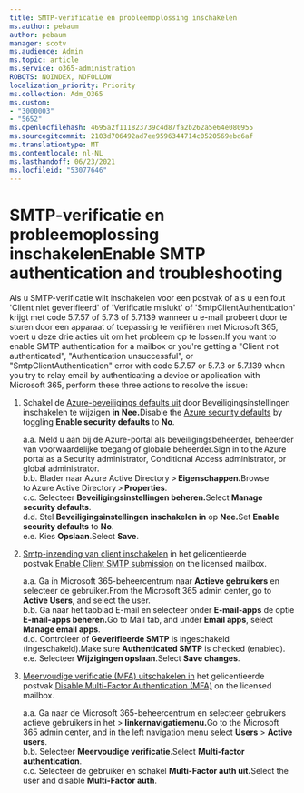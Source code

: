 ```yaml
---
title: SMTP-verificatie en probleemoplossing inschakelen
ms.author: pebaum
author: pebaum
manager: scotv
ms.audience: Admin
ms.topic: article
ms.service: o365-administration
ROBOTS: NOINDEX, NOFOLLOW
localization_priority: Priority
ms.collection: Adm_O365
ms.custom:
- "3000003"
- "5652"
ms.openlocfilehash: 4695a2f111823739c4d87fa2b262a5e64e080955
ms.sourcegitcommit: 2103d706492ad7ee9596344714c0520569ebd6af
ms.translationtype: MT
ms.contentlocale: nl-NL
ms.lasthandoff: 06/23/2021
ms.locfileid: "53077646"
---
```

# <a name="enable-smtp-authentication-and-troubleshooting"></a><span data-ttu-id="7b77a-102">SMTP-verificatie en probleemoplossing inschakelen</span><span class="sxs-lookup"><span data-stu-id="7b77a-102">Enable SMTP authentication and troubleshooting</span></span>

<span data-ttu-id="7b77a-103">Als u SMTP-verificatie wilt inschakelen voor een postvak of als u een fout 'Client niet geverifieerd' of 'Verificatie mislukt' of 'SmtpClientAuthentication' krijgt met code 5.7.57 of 5.7.3 of 5.7.139 wanneer u e-mail probeert door te sturen door een apparaat of toepassing te verifiëren met Microsoft 365, voert u deze drie acties uit om het probleem op te lossen:</span><span class="sxs-lookup"><span data-stu-id="7b77a-103">If you want to enable SMTP authentication for a mailbox or you're getting a "Client not authenticated", "Authentication unsuccessful", or "SmtpClientAuthentication" error with code 5.7.57 or 5.7.3 or 5.7.139 when you try to relay email by authenticating a device or application with Microsoft 365, perform these three actions to resolve the issue:</span></span>

1. <span data-ttu-id="7b77a-104">Schakel de [Azure-beveiligings defaults uit](/azure/active-directory/fundamentals/concept-fundamentals-security-defaults) door Beveiligingsinstellingen inschakelen te wijzigen **in** **Nee.**</span><span class="sxs-lookup"><span data-stu-id="7b77a-104">Disable the [Azure security defaults](/azure/active-directory/fundamentals/concept-fundamentals-security-defaults) by toggling **Enable security defaults** to **No**.</span></span>

    <span data-ttu-id="7b77a-105">a.</span><span class="sxs-lookup"><span data-stu-id="7b77a-105">a.</span></span> <span data-ttu-id="7b77a-106">Meld u aan bij de Azure-portal als beveiligingsbeheerder, beheerder van voorwaardelijke toegang of globale beheerder.</span><span class="sxs-lookup"><span data-stu-id="7b77a-106">Sign in to the Azure portal as a Security administrator, Conditional Access administrator, or global administrator.</span></span><BR/>
    <span data-ttu-id="7b77a-107">b.</span><span class="sxs-lookup"><span data-stu-id="7b77a-107">b.</span></span> <span data-ttu-id="7b77a-108">Blader naar Azure Active Directory > **Eigenschappen.**</span><span class="sxs-lookup"><span data-stu-id="7b77a-108">Browse to Azure Active Directory > **Properties**.</span></span><BR/>
    <span data-ttu-id="7b77a-109">c.</span><span class="sxs-lookup"><span data-stu-id="7b77a-109">c.</span></span> <span data-ttu-id="7b77a-110">Selecteer **Beveiligingsinstellingen beheren.**</span><span class="sxs-lookup"><span data-stu-id="7b77a-110">Select **Manage security defaults**.</span></span><BR/>
    <span data-ttu-id="7b77a-111">d.</span><span class="sxs-lookup"><span data-stu-id="7b77a-111">d.</span></span> <span data-ttu-id="7b77a-112">Stel **Beveiligingsinstellingen inschakelen in** op **Nee.**</span><span class="sxs-lookup"><span data-stu-id="7b77a-112">Set **Enable security defaults** to **No**.</span></span><BR/>
    <span data-ttu-id="7b77a-113">e.</span><span class="sxs-lookup"><span data-stu-id="7b77a-113">e.</span></span> <span data-ttu-id="7b77a-114">Kies **Opslaan**.</span><span class="sxs-lookup"><span data-stu-id="7b77a-114">Select **Save**.</span></span>

2. <span data-ttu-id="7b77a-115">[Smtp-inzending van client inschakelen](/exchange/clients-and-mobile-in-exchange-online/authenticated-client-smtp-submission#enable-smtp-auth-for-specific-mailboxes) in het gelicentieerde postvak.</span><span class="sxs-lookup"><span data-stu-id="7b77a-115">[Enable Client SMTP submission](/exchange/clients-and-mobile-in-exchange-online/authenticated-client-smtp-submission#enable-smtp-auth-for-specific-mailboxes) on the licensed mailbox.</span></span>

    <span data-ttu-id="7b77a-116">a.</span><span class="sxs-lookup"><span data-stu-id="7b77a-116">a.</span></span> <span data-ttu-id="7b77a-117">Ga in Microsoft 365-beheercentrum naar **Actieve gebruikers** en selecteer de gebruiker.</span><span class="sxs-lookup"><span data-stu-id="7b77a-117">From the Microsoft 365 admin center, go to **Active Users**, and select the user.</span></span><BR/>
    <span data-ttu-id="7b77a-118">b.</span><span class="sxs-lookup"><span data-stu-id="7b77a-118">b.</span></span> <span data-ttu-id="7b77a-119">Ga naar het tabblad E-mail en selecteer onder **E-mail-apps** de optie **E-mail-apps beheren.**</span><span class="sxs-lookup"><span data-stu-id="7b77a-119">Go to Mail tab, and under **Email apps**, select **Manage email apps**.</span></span><BR/>
    <span data-ttu-id="7b77a-120">d.</span><span class="sxs-lookup"><span data-stu-id="7b77a-120">d.</span></span> <span data-ttu-id="7b77a-121">Controleer of **Geverifieerde SMTP** is ingeschakeld (ingeschakeld).</span><span class="sxs-lookup"><span data-stu-id="7b77a-121">Make sure **Authenticated SMTP** is checked (enabled).</span></span><BR/>
    <span data-ttu-id="7b77a-122">e.</span><span class="sxs-lookup"><span data-stu-id="7b77a-122">e.</span></span> <span data-ttu-id="7b77a-123">Selecteer **Wijzigingen opslaan**.</span><span class="sxs-lookup"><span data-stu-id="7b77a-123">Select **Save changes**.</span></span><BR/>

3. <span data-ttu-id="7b77a-124">[Meervoudige verificatie (MFA) uitschakelen in](/microsoft-365/admin/security-and-compliance/set-up-multi-factor-authentication#turn-off-legacy-per-user-mfa) het gelicentieerde postvak.</span><span class="sxs-lookup"><span data-stu-id="7b77a-124">[Disable Multi-Factor Authentication (MFA)](/microsoft-365/admin/security-and-compliance/set-up-multi-factor-authentication#turn-off-legacy-per-user-mfa) on the licensed mailbox.</span></span>

    <span data-ttu-id="7b77a-125">a.</span><span class="sxs-lookup"><span data-stu-id="7b77a-125">a.</span></span> <span data-ttu-id="7b77a-126">Ga naar de Microsoft 365-beheercentrum en selecteer gebruikers actieve gebruikers in het  >  **linkernavigatiemenu.**</span><span class="sxs-lookup"><span data-stu-id="7b77a-126">Go to the Microsoft 365 admin center, and in the left navigation menu select **Users** > **Active users**.</span></span><BR/>
    <span data-ttu-id="7b77a-127">b.</span><span class="sxs-lookup"><span data-stu-id="7b77a-127">b.</span></span> <span data-ttu-id="7b77a-128">Selecteer **Meervoudige verificatie**.</span><span class="sxs-lookup"><span data-stu-id="7b77a-128">Select **Multi-factor authentication**.</span></span><BR/>
    <span data-ttu-id="7b77a-129">c.</span><span class="sxs-lookup"><span data-stu-id="7b77a-129">c.</span></span> <span data-ttu-id="7b77a-130">Selecteer de gebruiker en schakel **Multi-Factor auth uit.**</span><span class="sxs-lookup"><span data-stu-id="7b77a-130">Select the user and disable **Multi-Factor auth**.</span></span><BR/>
